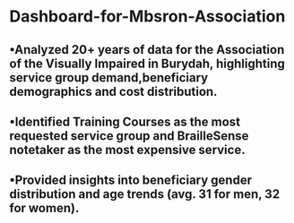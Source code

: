 # Dashboard-for-Mbsron-Association
## •Analyzed 20+ years of data for the Association of the Visually Impaired in Burydah, highlighting service group demand,beneficiary demographics and cost distribution.
## •Identified Training Courses as the most requested service group and BrailleSense notetaker as the most expensive service.
## •Provided insights into beneficiary gender distribution and age trends (avg. 31 for men, 32 for women).
